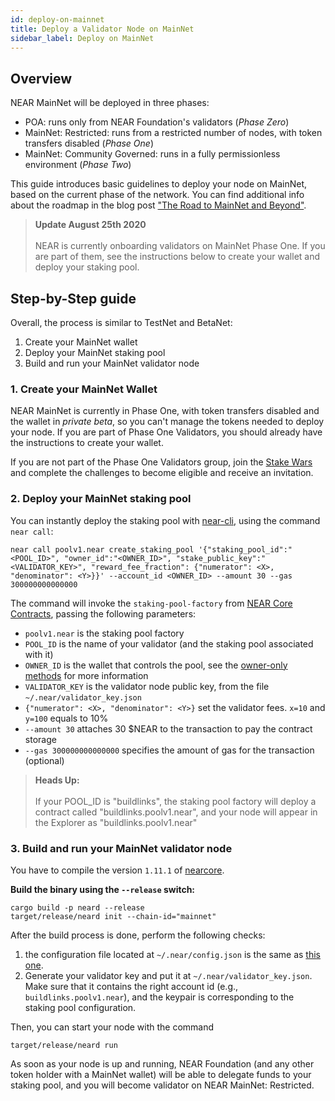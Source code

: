```yaml
---
id: deploy-on-mainnet
title: Deploy a Validator Node on MainNet
sidebar_label: Deploy on MainNet
---
```

## Overview

NEAR MainNet will be deployed in three phases:
* POA: runs only from NEAR Foundation's validators (_Phase Zero_)
* MainNet: Restricted: runs from a restricted number of nodes, with token transfers disabled (_Phase One_)
* MainNet: Community Governed: runs in a fully permissionless environment (_Phase Two_)

This guide introduces basic guidelines to deploy your node on MainNet, based on the current phase of the network. You can find additional info about the roadmap in the blog post ["The Road to MainNet and Beyond"](https://near.org/blog/mainnet-roadmap/).

<blockquote class="warning">
<strong>Update August 25th 2020</strong><br><br>
NEAR is currently onboarding validators on MainNet Phase One. If you are part of them, see the instructions below to create your wallet and deploy your staking pool.
</blockquote>

## Step-by-Step guide

Overall, the process is similar to TestNet and BetaNet:
1. Create your MainNet wallet
2. Deploy your MainNet staking pool
3. Build and run your MainNet validator node

### 1. Create your MainNet Wallet
NEAR MainNet is currently in Phase One, with token transfers disabled and the wallet in _private beta_, so you can't manage the tokens needed to deploy your node. If you are part of Phase One Validators, you should already have the instructions to create your wallet.

If you are not part of the Phase One Validators group, join the [Stake Wars](https://github.com/nearprotocol/stakewars) and complete the challenges to become eligible and receive an invitation.

### 2. Deploy your MainNet staking pool
You can instantly deploy the staking pool with [near-cli](https://github.com/near/near-cli), using the command `near call`:

```
near call poolv1.near create_staking_pool '{"staking_pool_id":"<POOL_ID>", "owner_id":"<OWNER_ID>", "stake_public_key":"<VALIDATOR_KEY>", "reward_fee_fraction": {"numerator": <X>, "denominator": <Y>}}' --account_id <OWNER_ID> --amount 30 --gas 300000000000000
```

The command will invoke the `staking-pool-factory` from [NEAR Core Contracts](https://github.com/near/core-contracts), passing the following parameters:

- `poolv1.near` is the staking pool factory
- `POOL_ID` is the name of your validator (and the staking pool associated with it)
- `OWNER_ID` is the wallet that controls the pool, see the [owner-only methods](https://github.com/near/core-contracts/tree/master/staking-pool#owner-only-methods) for more information
- `VALIDATOR_KEY` is the validator node public key, from the file `~/.near/validator_key.json`
- `{"numerator": <X>, "denominator": <Y>}` set the validator fees. `x=10` and `y=100` equals to 10% 
- `--amount 30` attaches 30 $NEAR to the transaction to pay the contract storage
- `--gas 300000000000000` specifies the amount of gas for the transaction (optional)

<blockquote class="info">
<strong>Heads Up:</strong><br><br>
If your POOL_ID is "buildlinks", the staking pool factory will deploy a contract called "buildlinks.poolv1.near", and your node will appear in the Explorer as "buildlinks.poolv1.near"
</blockquote>

### 3. Build and run your MainNet validator node
You have to compile the version `1.11.1` of [nearcore](https://github.com/nearprotocol/nearcore/releases/tag/1.11.1). 

**Build the binary using the `--release` switch:**
```
cargo build -p neard --release
target/release/neard init --chain-id="mainnet"
```

After the build process is done, perform the following checks:
1. the configuration file located at `~/.near/config.json` is the same as [this one](https://s3-us-west-1.amazonaws.com/build.nearprotocol.com/nearcore-deploy/mainnet/config.json).
2. Generate your validator key and put it at `~/.near/validator_key.json`. Make sure that it contains the right account id (e.g., `buildlinks.poolv1.near`), and the keypair is corresponding to the staking pool configuration.

Then, you can start your node with the command
```
target/release/neard run
```

As soon as your node is up and running, NEAR Foundation (and any other token holder with a MainNet wallet) will be able to delegate funds to your staking pool, and you will become validator on NEAR MainNet: Restricted.
